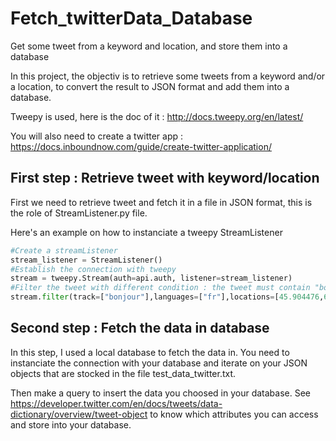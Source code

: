 # Fetch_twitterData_Database
Get some tweet from a keyword and location, and store them into a database

In this project, the objectiv is to retrieve some tweets from a keyword and/or a location, to convert the result to JSON format and add them into a database. 

Tweepy is used, here is the doc of it : http://docs.tweepy.org/en/latest/

You will also need to create a twitter app : https://docs.inboundnow.com/guide/create-twitter-application/

## First step : Retrieve tweet with keyword/location

First we need to retrieve tweet and fetch it in a file in JSON format, this is the role of StreamListener.py file.

Here's an example on how to instanciate a tweepy StreamListener 

```Python
#Create a streamListener
stream_listener = StreamListener()
#Establish the connection with tweepy 
stream = tweepy.Stream(auth=api.auth, listener=stream_listener)
#Filter the tweet with different condition : the tweet must contain "bonjour" and must be located in the area of Annecy
stream.filter(track=["bonjour"],languages=["fr"],locations=[45.904476,6.085753,45.920235,6.158495])
```

## Second step : Fetch the data in database

In this step, I used a local database to fetch the data in. You need to instanciate the connection with your database and iterate on your JSON objects that are stocked in the file test_data_twitter.txt. 

Then make a query to insert the data you choosed in your database. See https://developer.twitter.com/en/docs/tweets/data-dictionary/overview/tweet-object to know which attributes you can access and store into your database.

